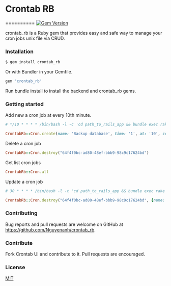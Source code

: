 # Crontab RB
==========
[![Gem Version](https://badge.fury.io/rb/crontab_rb.svg)](https://badge.fury.io/rb/crontab_rb)

crontab_rb is a Ruby gem that provides easy and safe way to manage your cron jobs unix file via CRUD.

### Installation

```sh
$ gem install crontab_rb
```

Or with Bundler in your Gemfile.

```ruby
gem 'crontab_rb'
```
Run bundle install to install the backend and crontab_rb gems.

### Getting started

Add new a cron job at every 10th minute.
```ruby
# */10 * * * * /bin/bash -l -c 'cd path_to_rails_app && bundle exec rake backup_db'

CrontabRb::Cron.create(name: 'Backup database', time: '1', at: '10', command: 'rake backup_db')
```

Delete a cron job
```ruby
CrontabRb::Cron.destroy("64f4f0bc-ad80-48ef-bbb9-98c9c17624bd")
```

Get list cron jobs
```ruby
CrontabRb::Cron.all
```

Update a cron job
```ruby
# 30 * * * * /bin/bash -l -c 'cd path_to_rails_app && bundle exec rake remove_log'

CrontabRb::Cron.destroy("64f4f0bc-ad80-48ef-bbb9-98c9c17624bd", {name: 'Remove log file', time: '60', at: '30', command: 'rake remove_log'})
```

### Contributing

Bug reports and pull requests are welcome on GitHub at https://github.com/Nguyenanh/crontab_rb.


### Contribute
Fork Crontab UI and contribute to it. Pull requests are encouraged.

### License
[MIT](LICENSE.md)
